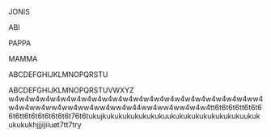 JONIS




ABI


PAPPA


MAMMA


ABCDEFGHIJKLMNOPQRSTU


ABCDEFGHIJKLMNOPQRSTUVWXYZ
w4w4w4w4w4w4w4w4w4w4w4w4w4w4w4w4w4w4w4w4w4w4w4ww4w4w4ww4ww4ww4ww4ww4ww4w44ww4ww4ww4w4w4tt6t6t6t6tt6t6t66t6tt6t6t6t6t6t6t6t76t6tukujkukukukukukukukuukukukukukukukukukuukukukukukhjjjijiiuøt7tt7try